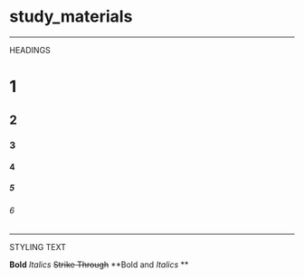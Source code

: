 # study_materials
___
HEADINGS

# 1
## 2
### 3
#### 4
##### 5
###### 6
___

STYLING TEXT

**Bold**
*Italics*
~~Strike Through~~
**Bold and _Italics_ **

